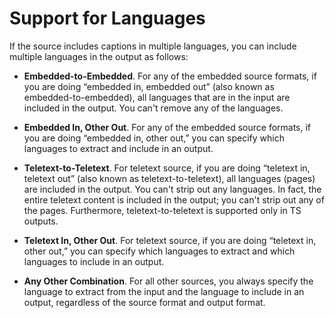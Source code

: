 # Support for Languages<a name="support-for-languages"></a>

If the source includes captions in multiple languages, you can include multiple languages in the output as follows:

+ **Embedded\-to\-Embedded**\. For any of the embedded source formats, if you are doing “embedded in, embedded out” \(also known as embedded\-to\-embedded\), all languages that are in the input are included in the output\. You can't remove any of the languages\.

+ **Embedded In, Other Out**\. For any of the embedded source formats, if you are doing “embedded in, other out,” you can specify which languages to extract and include in an output\.

+ **Teletext\-to\-Teletext**\. For teletext source, if you are doing “teletext in, teletext out” \(also known as teletext\-to\-teletext\), all languages \(pages\) are included in the output\. You can't strip out any languages\. In fact, the entire teletext content is included in the output; you can't strip out any of the pages\. Furthermore, teletext\-to\-teletext is supported only in TS outputs\.

+ **Teletext In, Other Out**\. For teletext source, if you are doing “teletext in, other out,” you can specify which languages to extract and which languages to include in an output\.

+ **Any Other Combination**\. For all other sources, you always specify the language to extract from the input and the language to include in an output, regardless of the source format and output format\.